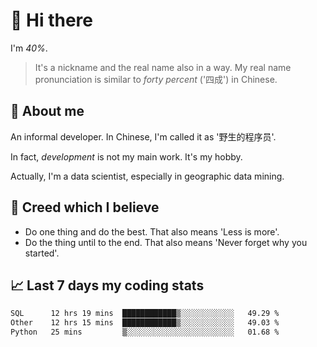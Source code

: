 # 👋 Hi there

I'm *40%*.

> It's a nickname and the real name also in a way.
> My real name pronunciation is similar to *forty percent* ('四成') in Chinese.

## :speech_balloon: About me

An informal developer. In Chinese, I'm called it as '野生的程序员'.

In fact, _development_ is not my main work. It's my hobby.

Actually, I'm a data scientist, especially in geographic data mining.

## :see_no_evil: Creed which I believe

- Do one thing and do the best. That also means 'Less is more'.
- Do the thing until to the end. That also means 'Never forget why you started'.

## :chart_with_upwards_trend: Last 7 days my coding stats

<!--START_SECTION:waka-->

```txt
SQL      12 hrs 19 mins  ████████████▒░░░░░░░░░░░░   49.29 %
Other    12 hrs 15 mins  ████████████▒░░░░░░░░░░░░   49.03 %
Python   25 mins         ▒░░░░░░░░░░░░░░░░░░░░░░░░   01.68 %
```

<!--END_SECTION:waka-->
